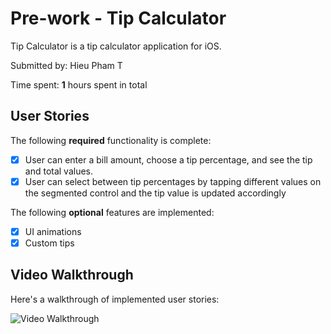 # Pre-work - Tip Calculator

Tip Calculator is a tip calculator application for iOS.

Submitted by: Hieu Pham T

Time spent: **1** hours spent in total

## User Stories

The following **required** functionality is complete:

* [x] User can enter a bill amount, choose a tip percentage, and see the tip and total values.
* [x] User can select between tip percentages by tapping different values on the segmented control and the tip value is updated accordingly

The following **optional** features are implemented:

* [x] UI animations
* [x] Custom tips

## Video Walkthrough

Here's a walkthrough of implemented user stories:

<img src=![](https://imgur.com/NHWdQwm.gif) title='Video Walkthrough' width='' alt='Video Walkthrough' />

